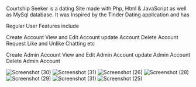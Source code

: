 Courtship Seeker is a dating Site made with Php, Html & JavaScript as well as MySql database.
It was Inspired by the Tinder Dating application and has 

Regular User Features include

Create Account
View and Edit Account
update Account
Delete Account
Request Like and Unlike 
Chatting
etc

<!-- For Admin User Features include -->
Create Admin Account
View and Edit Admin Account
update Admin Account
Delete Admin Account

![Screenshot (30)](https://user-images.githubusercontent.com/17996932/126724241-a289a627-7485-4846-9ad8-cb13f50b6217.png)
![Screenshot (31)](https://user-images.githubusercontent.com/17996932/126724210-5ccb95ee-3e84-45d0-aa49-034155368159.png)
![Screenshot (26)](https://user-images.githubusercontent.com/17996932/126724224-12e00292-adbe-433f-928b-b5e5164ffd25.png)
![Screenshot (28)](https://user-images.githubusercontent.com/17996932/126724225-0dc76289-b5a5-4a03-926b-47e828c2ec18.png)
![Screenshot (29)](https://user-images.githubusercontent.com/17996932/126724238-14c87537-3c20-47e6-9ac8-3faa55e50c31.png)
![Screenshot (31)](https://user-images.githubusercontent.com/17996932/126724243-40c4fe5c-5c83-49a8-9fb7-74267ece41e2.png)
![Screenshot (25)](https://user-images.githubusercontent.com/17996932/126724246-7c5749cc-2202-4945-9047-a06366a9e223.png)
